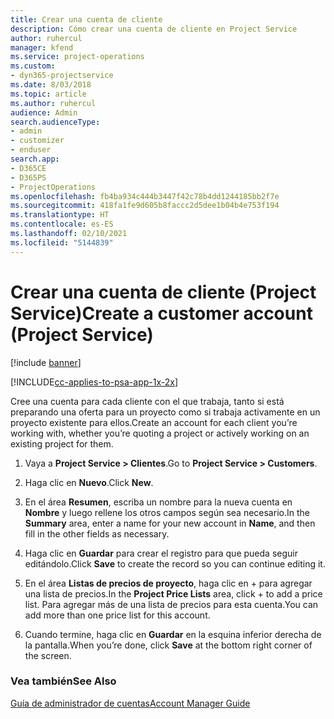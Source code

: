 ```yaml
---
title: Crear una cuenta de cliente
description: Cómo crear una cuenta de cliente en Project Service
author: ruhercul
manager: kfend
ms.service: project-operations
ms.custom:
- dyn365-projectservice
ms.date: 8/03/2018
ms.topic: article
ms.author: ruhercul
audience: Admin
search.audienceType:
- admin
- customizer
- enduser
search.app:
- D365CE
- D365PS
- ProjectOperations
ms.openlocfilehash: fb4ba934c444b3447f42c78b4dd1244185bb2f7e
ms.sourcegitcommit: 418fa1fe9d605b8faccc2d5dee1b04b4e753f194
ms.translationtype: HT
ms.contentlocale: es-ES
ms.lasthandoff: 02/10/2021
ms.locfileid: "5144839"
---
```

# <a name="create-a-customer-account-project-service"></a><span data-ttu-id="fcdbe-103">Crear una cuenta de cliente (Project Service)</span><span class="sxs-lookup"><span data-stu-id="fcdbe-103">Create a customer account (Project Service)</span></span>

[!include [banner](../includes/psa-now-project-operations.md)]

[!INCLUDE[cc-applies-to-psa-app-1x-2x](../includes/cc-applies-to-psa-app-1x-2x.md)]

<span data-ttu-id="fcdbe-104">Cree una cuenta para cada cliente con el que trabaja, tanto si está preparando una oferta para un proyecto como si trabaja activamente en un proyecto existente para ellos.</span><span class="sxs-lookup"><span data-stu-id="fcdbe-104">Create an account for each client you’re working with, whether you’re quoting a project or actively working on an existing project for them.</span></span>  
  
1.  <span data-ttu-id="fcdbe-105">Vaya a **Project Service > Clientes**.</span><span class="sxs-lookup"><span data-stu-id="fcdbe-105">Go to **Project Service > Customers**.</span></span>  
  
2.  <span data-ttu-id="fcdbe-106">Haga clic en **Nuevo**.</span><span class="sxs-lookup"><span data-stu-id="fcdbe-106">Click **New**.</span></span>  
  
3.  <span data-ttu-id="fcdbe-107">En el área **Resumen**, escriba un nombre para la nueva cuenta en **Nombre** y luego rellene los otros campos según sea necesario.</span><span class="sxs-lookup"><span data-stu-id="fcdbe-107">In the **Summary** area, enter a name for your new account in **Name**, and then fill in the other fields as necessary.</span></span>  
  
4.  <span data-ttu-id="fcdbe-108">Haga clic en **Guardar** para crear el registro para que pueda seguir editándolo.</span><span class="sxs-lookup"><span data-stu-id="fcdbe-108">Click **Save** to create the record so you can continue editing it.</span></span>  
  
5.  <span data-ttu-id="fcdbe-109">En el área **Listas de precios de proyecto**, haga clic en + para agregar una lista de precios.</span><span class="sxs-lookup"><span data-stu-id="fcdbe-109">In the **Project Price Lists** area, click + to add a price list.</span></span> <span data-ttu-id="fcdbe-110">Para agregar más de una lista de precios para esta cuenta.</span><span class="sxs-lookup"><span data-stu-id="fcdbe-110">You can add more than one price list for this account.</span></span>  
  
6.  <span data-ttu-id="fcdbe-111">Cuando termine, haga clic en **Guardar** en la esquina inferior derecha de la pantalla.</span><span class="sxs-lookup"><span data-stu-id="fcdbe-111">When you’re done, click **Save** at the bottom right corner of the screen.</span></span>  
  
### <a name="see-also"></a><span data-ttu-id="fcdbe-112">Vea también</span><span class="sxs-lookup"><span data-stu-id="fcdbe-112">See Also</span></span>  
 [<span data-ttu-id="fcdbe-113">Guía de administrador de cuentas</span><span class="sxs-lookup"><span data-stu-id="fcdbe-113">Account Manager Guide</span></span>](../psa/account-manager-guide.md)

